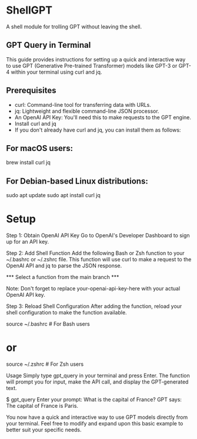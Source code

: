 # ShellGPT
A shell module for trolling GPT without leaving the shell. 

## GPT Query in Terminal
This guide provides instructions for setting up a quick and interactive way to use GPT (Generative Pre-trained Transformer) models like GPT-3 or GPT-4 within your terminal using curl and jq.

## Prerequisites
- curl: Command-line tool for transferring data with URLs.
- jq: Lightweight and flexible command-line JSON processor.
- An OpenAI API Key: You'll need this to make requests to the GPT engine.
- Install curl and jq
- If you don't already have curl and jq, you can install them as follows:

## For macOS users:

brew install curl jq

## For Debian-based Linux distributions:
sudo apt update
sudo apt install curl jq

# Setup
Step 1: Obtain OpenAI API Key
Go to OpenAI's Developer Dashboard to sign up for an API key.

Step 2: Add Shell Function
Add the following Bash or Zsh function to your ~/.bashrc or ~/.zshrc file. This function will use curl to make a request to the OpenAI API and jq to parse the JSON response.

*** Select a function from the main branch ***

Note: Don't forget to replace your-openai-api-key-here with your actual OpenAI API key.

Step 3: Reload Shell Configuration
After adding the function, reload your shell configuration to make the function available.

source ~/.bashrc  # For Bash users
# or
source ~/.zshrc  # For Zsh users

Usage
Simply type gpt_query in your terminal and press Enter. The function will prompt you for input, make the API call, and display the GPT-generated text.

$ gpt_query
Enter your prompt: What is the capital of France?
GPT says: The capital of France is Paris.

You now have a quick and interactive way to use GPT models directly from your terminal. Feel free to modify and expand upon this basic example to better suit your specific needs.



